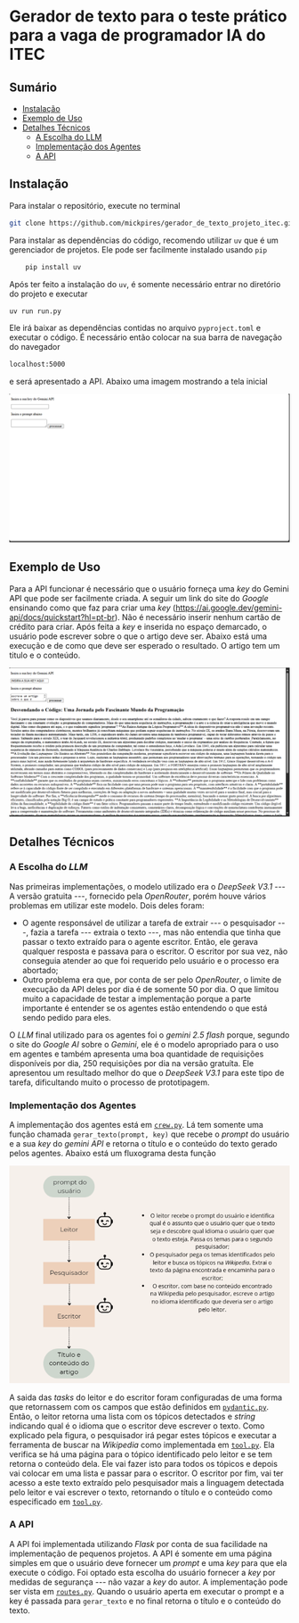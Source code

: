 # Gerador de texto para o teste prático para a vaga de programador IA do ITEC

## Sumário

- [Instalação](#instalação)
- [Exemplo de Uso](#exemplo-de-uso)
- [Detalhes Técnicos](#detalhes-técnicos)
  - [A Escolha do LLM](#a-escolha-do-llm)
  - [Implementação dos Agentes](#implementação-dos-agentes)
  - [A API](#a-api)


## Instalação

Para instalar o repositório, execute no terminal

   ```bash
   git clone https://github.com/mickpires/gerador_de_texto_projeto_itec.git
   ```

Para instalar as dependências do código, recomendo utilizar `uv` que é um gerenciador de projetos. Ele pode ser facilmente instalado usando `pip`

```bash
    pip install uv
```

Após ter feito a instalação do `uv`, é somente necessário entrar no diretório do projeto e executar

```bash
uv run run.py
```

Ele irá baixar as dependências contidas no arquivo `pyproject.toml` e executar o código. É necessário então colocar na sua barra de navegação do navegador

```bash
localhost:5000
```

e será apresentado a API.
Abaixo uma imagem mostrando a tela inicial

![Descrição](imagens_readme/image.png)


## Exemplo de Uso

Para a API funcionar é necessário que o usuário forneça uma _key_ do Gemini API que pode ser facilmente criada. A seguir um link do site do _Google_ ensinando como que faz para criar uma _key_ (https://ai.google.dev/gemini-api/docs/quickstart?hl=pt-br). Não é necessário inserir nenhum cartão de crédito para criar.
Após feita a _key_ e inserida no espaço demarcado, o usuário pode escrever sobre o que o artigo deve ser. Abaixo está uma execução e de como que deve ser esperado o resultado. O artigo tem um titulo e o conteúdo.

![alt text](imagens_readme/resultado.png)

## Detalhes Técnicos

### A Escolha do _LLM_

Nas primeiras implementações, o modelo utilizado era o _DeepSeek V3.1_ --- A versão gratuita ---, fornecido pela _OpenRouter_, porém houve vários problemas em utilizar este modelo. Dois deles foram: 
- O agente responsável de utilizar a tarefa de extrair --- o pesquisador ---, fazia a tarefa --- extraia o texto ---, mas não entendia que tinha que passar o texto extraído para o agente escritor. Então, ele gerava qualquer resposta e passava para o escritor. O escritor por sua vez, não conseguia atender ao que foi requerido pelo usuário e o processo era abortado; 
- Outro problema era que, por conta de ser pelo _OpenRouter_, o limite de execução da API deles por dia é de somente 50 por dia. O que limitou muito a capacidade de testar a implementação porque a parte importante é entender se os agentes estão entendendo o que está sendo pedido para eles.

O _LLM_ final utilizado para os agentes foi o _gemini 2.5 flash_ porque, segundo o site do _Google AI_ sobre o _Gemini_, ele é o modelo apropriado para o uso em agentes e também apresenta uma boa quantidade de requisições disponíveis por dia, 250 requisições por dia na versão gratuíta. Ele apresentou um resultado melhor do que o _DeepSeek V3.1_ para este tipo de tarefa, dificultando muito o processo de prototipagem.

### Implementação dos Agentes

A implementação dos agentes está em [`crew.py`](itec/crew.py). Lá tem somente uma função chamada `gerar_texto(prompt, key)` que recebe o _prompt_ do usuário e a sua _key_ do _gemini API_ e retorna o título e o conteúdo do texto gerado pelos agentes. Abaixo está um fluxograma desta função

![alt text](imagens_readme/fluxograma.png)


A saida das _tasks_ do leitor e do escritor foram configuradas de uma forma que retornassem com os campos que estão definidos em [`pydantic.py`](itec/pydantic.py). Então, o leitor retorna uma lista com os tópicos detectados e _string_ indicando qual é o idioma que o escritor deve escrever o texto.
Como explicado pela figura, o pesquisador irá pegar estes tópicos e executar a ferramenta de buscar na _Wikipedia_ como implementada em [`tool.py`](itec/tool.py). Ela verifica se há uma página para o tópico identificado pelo leitor e se tem retorna o conteúdo dela. Ele vai fazer isto para todos os tópicos e depois vai colocar em uma lista e passar para o escritor. O escritor por fim, vai ter acesso a este texto extraído pelo pesquisador mais a linguagem detectada pelo leitor e vai escrever o texto, retornando o título e o conteúdo como especificado em [`tool.py`](itec/tool.py).

### A API

A API foi implementada utilizando _Flask_ por conta de sua facilidade na implementação de pequenos projetos. A API é somente em uma página simples em que o usuário deve fornecer um _prompt_ e uma _key_ para que ela execute o código. Foi optado esta escolha do usuário fornecer a _key_ por medidas de segurança --- não vazar a _key_ do autor.
A implementação pode ser vista em [`routes.py`](itec/routes.py). Quando o usuário aperta em executar o prompt e a key é passada para `gerar_texto` e no final retorna o título e o conteúdo do texto.
